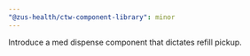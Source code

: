 ```yaml
---
"@zus-health/ctw-component-library": minor
---
```


Introduce a med dispense component that dictates refill pickup.
